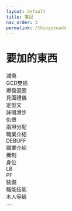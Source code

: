 ```yaml
---
layout: default
title: 筆記
nav_order: 3
permalink: /thingstoadd
---
```


# 要加的東西

減傷  
GCD雙插  
爆發迴圈  
見面禮儀  
定型文  
詠唱滑步  
仇恨  
兩坦分配  
職業介紹  
DEBUFF  
職業介紹  
機制  
身位  
LB  
PF  
裝備  
職能技能  
木人等級  
....  
